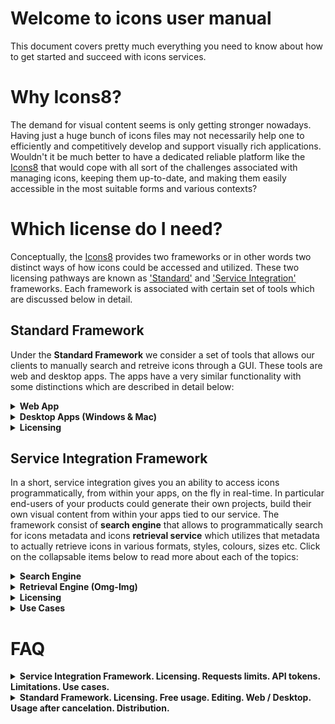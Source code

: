 # Welcome to icons user manual
This document covers pretty much everything you need to know about how to get started and succeed with icons services.

# Why Icons8?

The demand for visual content seems is only getting stronger nowadays. Having just a huge bunch of icons files may not necessarily help one to efficiently and competitively develop and support visually rich applications. Wouldn't it be much better to have a dedicated reliable platform like the [Icons8](https://icons8.com/) that would cope with all sort of the challenges associated with managing icons, keeping them up-to-date, and making them easily accessible in the most suitable forms and various contexts?

# Which license do I need?

Conceptually, the [Icons8](https://icons8.com/) provides two frameworks or in other words two distinct ways of how icons could be accessed and utilized. These two licensing pathways are known as ['Standard'](#standard-framework) and ['Service Integration'](#service-integration-framework) frameworks. Each framework is associated with certain set of tools which are discussed below in detail. 

<!--
One of the most frequently asked questions from our customers is "<b>which license do I need</b>", meaning <b>which framework am I supposed to use</b> to achieve the goals of my project. The rest of this document is purposely dedicated to give you a clear answer for that question and to master the essentials of the frameworks. -->



## Standard Framework

Under the <b>Standard Framework</b> we consider a set of tools that allows our clients to manually search and retreive icons through a GUI. These tools are web and desktop apps. The apps have a very similar functionality with some distinctions which are described in detail below:
 
  <details>
  <summary>
   <strong>Web App</strong>
  </summary>
 
 [Icons web app](https://icons8.com/icons) is availale on any modern web browser and can be accessed via the URL: https://icons8.com/icons. The subscetions below grasp the main features of the web app:
   
  <ul>
    <hr>
   <li>
   <details>
     <summary>
       <strong> Searching  </strong>
     </summary>
  Searching is accomplished by entering a search query in the search bar as demonstrated below and pressing enter key. The most relevant icons set shows up. While entering search queries, you may select various styles, from the drop down menu located on the right from the search bar.
    
  <img src='https://github.com/visualpharm/icons-docs/blob/master/docs/Images/Icons/Search_2.png'>
 
   You have an option to view plain icons only (above screenshot) as well as icons with titles (below screenshot) just by toggling an approprite switch button on the top right of the main screen of the app (shown on both the above and below screenshots).
  
  <img src='https://github.com/visualpharm/icons-docs/blob/master/docs/Images/Icons/search_results_with_labels.png'>
  
  The most left pane of the web app contains four groups of filters. These groups are: styles, bundles, categories and trends. You may open these collapsible menus to quickly access categorized sets of icons:
   <p align="center">
   <img src='https://github.com/visualpharm/icons-docs/blob/master/docs/Images/Icons/stylespane.png'>
   </p>
 
 Note that sets of icons available <b>for free in SVG are highlighted</b> with <b>FREE SVG</b> label:
  
 <p align="center">
   <img src='https://github.com/visualpharm/icons-docs/blob/master/docs/Images/Icons/freesvg.png'>
 </p>
 
 
 Alternatively to searching icons with the use of search bar, you may click on various categories of the icons on the left pane of the app and at the same time quickly change their styles through a drop down menu available on the top of the right pane.
 
  <p align="center">
   <img src='https://github.com/visualpharm/icons-docs/blob/master/docs/Images/Icons/change_icons_style.jpg'>
 </p>
 
 
 
 Editor tool come up whenever an icon is clicked: 
 
  <p align="center">
   <img src='https://github.com/visualpharm/icons-docs/blob/master/docs/Images/Icons/search_edit.png'>
 </p>
 
 Icons editing tools and other tools for manipulation with icons are described in the following subsections.
 
   </details>
   
   </li>
    <hr>
   <li>
    <details>
     <summary>
       <strong> Editing/Formating </strong>
     </summary>
  
   Editing and formatting tools show up whenever an icon from the list is clicked (see previous subsection on how to retrieve a list of icons you need):

  <p align="center">
   <img width="80%" src='https://github.com/visualpharm/icons-docs/blob/master/docs/Images/Icons/editor_main_1.png'>
 </p>
 
 A group of styles options applicable to the selected icon provide you with ability to quickly change the style of the icon you've just selected just by clicking on the style of your choice.
 
 <p align="center">
   <img width="80%" src='https://github.com/visualpharm/icons-docs/blob/master/docs/Images/Icons/editor_main_1_style.png'>
 </p>
  
  The editing tools are located on the most left pane of the editor and include the following tools:
  
  - Recolor
  - Overlay
  - Text
  - No efects
  - Stroke
  - Padding
  - Background
  - Circle
  - Square
  
  <br>
 The recolor tool aims to change the most prominent features of an icon. You may use various types of color selection tools to craft the desired look:
  
 <p align="center">
   <img  src='https://github.com/visualpharm/icons-docs/blob/master/docs/Images/Icons/recolor_edit.png'>
 </p>
  
  Overlay tool provides you with functionality to add an averlay from a list and specify its color:
  
   <p align="center">
   <img  src='https://github.com/visualpharm/icons-docs/blob/master/docs/Images/Icons/overlay_edit.png'>
 </p>
 
 Text editing is another awesome tool that let you text over your icon and change its size, style and color:
 
 
 <p align="center">
   <img   src='https://github.com/visualpharm/icons-docs/blob/master/docs/Images/Icons/text_tool_edit_1.png'>
 </p>
 
 Recolor, overlay and text are the effects applied to the icon with the use of toggle button. You may combine the effects by setting the appropriate buttons. The rest of the effects (stroke, padding, background, circle, square) are applied with the use of the radio button. You may apply one of the effect at a time or select the <b>"No Effects"</b> state when neither of the effects mentioned are applied.
 
 The stroke effect enhances the prominent features of the icon with the specified size/weight. You may change the color of the stroke either.
 <p align="center">
   <img   src='https://github.com/visualpharm/icons-docs/blob/master/docs/Images/Icons/stroke_effect_edit.png'>
 </p>
 
 Padding effect is used to generate space around an icon inside of outer borders:
 <p align="center">
   <img   src='https://github.com/visualpharm/icons-docs/blob/master/docs/Images/Icons/padding_effect_edit.png'>
 </p>
 
 Background effect adds a background to the icon with the functionality to specify custom color.
 
 <p align="center">
   <img  src='https://github.com/visualpharm/icons-docs/blob/master/docs/Images/Icons/background_effect_edit.png'>
 </p>
 
 Circle effect has various parameters which make this feature to be a very flexible tool. You may specify stroke, icon and circle sizes. 
 <p align="center">
   <img  src='https://github.com/visualpharm/icons-docs/blob/master/docs/Images/Icons/circle_effect_edit_with_circle.png'>
 </p>
 Also by setting up the <b>fill togle</b> to <b>ON</b> state you make the circle to be filled up with specific color that you may choose.
 <p align="center">
   <img src='https://github.com/visualpharm/icons-docs/blob/master/docs/Images/Icons/circle_effect_edit_with_fill.png'>
 </p>
 

 Square effect has similar feature set to the circular effect. In addition square effect has an extra parameter called <b>corner radius</b> that specifies the rounding of the square corners.
 <p align="center">
   <img src='https://github.com/visualpharm/icons-docs/blob/master/docs/Images/Icons/square_effect_edit.png'>
 </p>
 
 Same as with circle, the square effect has functionality to fill its interior:
 <p align="center">
   <img src='https://github.com/visualpharm/icons-docs/blob/master/docs/Images/Icons/square_effect_edit_fill_overlay.png'>
 </p>

 
   </details>
   </li>
    <hr>
    <li>
    <details>
     <summary>
       <strong> Downloading </strong>
     </summary>
  
   Icon downloading feature is available from the main icon editor pane which in turn come up whenever an icon is clicked. When the download button is clicked the following screen shows up:
   
 <p align="center">
   <img src='https://github.com/visualpharm/icons-docs/blob/master/docs/Images/Icons/download_multiple_edit_2.png'>
 </p>
 
 Paying customers are elegible to download icons in png, svg, eps and pdf file formats in any size up to 2048 pixels. Free customers are allowed to download icons in PNG up to 100x100px. The [Popular Icons](https://icons8.com/icon/pack/free-icons/all) and [Logos](https://icons8.com/icon/pack/Logos/all) are available in all formats, including SVG for both paying and free customers.
 
The icon download pane displays a pixel perfect size for the selected icon. You can multiply this platform specific size by various factors like 1x, 2x, 3x etc. to get <b>sharpy</b> .png icons in various sizes. You may choose one of the predefined sizes or specify your custom size.

There is an option to download selected icon in multiple sizes at once as a zip file. To achieve this you have to select the desired sizes with <b>ctrl</b> or <b>cmd</b> key pressed and click on the <b>download</b> button.
  
  <p align="center">
   <img src='https://github.com/visualpharm/icons-docs/blob/master/docs/Images/Icons/download_multiple_edit_1.jpg'>
 </p>
 
 
 
  
   </details>
   </li>
   <hr>
   <li>
    <details>
     <summary>
       <strong> Collections </strong>
     </summary>
     
   Collections is the best way to orgonize the icons you like into certain groups for further applications. You may create multiple collections with the 1000 icons limit per collection. You may add icons into a collection just by dragging and dropping an icon or just by pressing on a special label in the upper right corner of the outer space surrounding each icon on mouse cursor is over the icon. This is demonstrated on the screenshot below. Notice that red labels indicate that current icon is already added into your collection. 
  
 <p align="center">
   <img src='https://github.com/visualpharm/icons-docs/blob/master/docs/Images/Icons/add_icons_to_collection.jpg'>
 </p>
 
  
   </details>
   </li>
   <hr>

   <li>
    <details>
     <summary>
       <strong> HTML </strong>
     </summary>
  
  X
   
   </details>
   </li>
   <hr>
   <li>
    <details>
     <summary>
       <strong> Tehnical Support </strong>
     </summary>
  
  X
   
   </details>
   </li>
   <hr>
   <li>
    <details>
     <summary>
       <strong> Login / Logout </strong>
     </summary>
  
  X
   
   </details>
   </li>
      <li>
    <details>
     <summary>
       <strong> Multilanguage supprt </strong>
     </summary>
  
  X
   
   </details>
   </li> 
   <hr>
   </ul>
 
 
 
 </details>
   
  <details>
  <summary>
   <strong>Desktop Apps (Windows & Mac)</strong>
  </summary>

 Desktop Apps (Windows & Mac)
 </details>
 
  <details>
  <summary>
   <strong>Licensing</strong>
  </summary>
  
There are two possibilities for our clients to use [Icons8](https://icons8.com/) services: on a free basis and on a payable basis. Please note that we do provide lots fruitful things to use for free. Actually, among all the icons/photos services there are only two services that potentially could be payable: [regular icon license](https://icons8.com/paid-license-99/#/) and [API integrations license](https://icons8.com/paid-license-99/#/). All other services provided absolutely for free without any hidden costs. Of cause, there could be some requests from our clients for custom art/photo processing work, but in general [these](https://icons8.com/paid-license-99/#/) are the only two services that in principle could be payable.  For information regarding the free of charge usage please read the ['Free of charge licensing'](#free-of-charge-licensing) section below. Payable option of cause have the most ambitious capabilities. All the shades of licensing associated with paid licenses are described in ['Paid licensing'](#paid-licensing) section. 
## Free of charge licensing
All of the [Icons8](https://icons8.com/) icons/photos services and icons apps can be used for free except the API integration service. You are welcome to use them for free for personal or commercial use however it will require from you to reference us somewhere in an appropriate (publicly accessible) place of your product. In most cases it is enough to place a web link pointed to our website's main page or best of all, pointed directly to the icon you decided to use. Please note that the free icons can only be downloaded in PNG up to 100x100px. The [Popular Icons](https://icons8.com/icon/pack/free-icons/all) and [Logos](https://icons8.com/icon/pack/Logos/all) are free in all formats, including SVG.  

Below is the list of suggested places where you may set up a link:

 - Websites - we require linking from all pages where the icons are used. Please put the link in the footer if the icons are used on each page. A nice example:  
  
![](https://storage.crisp.chat/users/helpdesk/website/0387cc22-33e9-44e8-826f-c5c18d31fc81/15635e20-8c02-41d0-9b98-da3da95cf81b.png)  
  
 - Desktop software - please put the link in the About dialog
 - Mobile apps - please put the link in the About dialog and acknowledgment on
   the AppStore/Google Play page. If the application doesn’t have an
   About section, please reference [Icons8](https://icons8.com/) on the app page
 - Chrome App - please add the link to the description in the Chrome Web Store and (if it doesn't break your layout) somewhere in Settings   
 - WordPress plugin - please link on the Settings page of the plugin and the
   plugin page   
 - PDF, Excel, Word, any other document and also eBooks
   and printed editions - you can put the link anywhere in the document 
 - PC game - please put the link in the Credits section. And we would
   love to have a copy of the game, thank you :-)   
 - YouTube - please put the link in the description box   
 - eBay page - you can put the link in the footer   
 - Social network - please place the link in some of your posts
 - T-shirts, mugs, umbrellas etc. - put the link in some noticeable location of the product

##  Paid licensing
  
 </details>
 
 
  

<!--
 <details>
  <summary>
   <span style="color:blue"><strong>LICENSING MODEL</strong></span>
  </summary>
 This section aims to explain in detail various aspects of licensing and pricing for icons/photos services. While the strict [license agreement](https://icons8.com/download/Icons8_License.pdf) mainly focuses on the legitimacy of various types of usage, this chapter helps our clients to quickly grasp the main pricing features and wisely select the best possible usage option.



 </details>
 
 <hr>
 -->
  

## Service Integration Framework
In a short, service integration gives you an ability to access icons programmatically, from within your apps, on the fly in real-time. In particular end-users of your products could generate their own projects, build their own visual content from within your apps tied to our service. The framework consist of <b>search engine</b> that allows to programmatically search for icons metadata and icons <b>retrieval service</b> which utilizes that metadata to actually retrieve icons in various formats, styles, colours, sizes etc. Click on the collapsable items below to read more about each of the topics:

<!--<ul>
  <li>-->
   <details>
  
  <summary>
   <strong>Search Engine</strong>
  </summary>
  
  
 <!--## Overview-->
 
 
   
Requests to the search engine are constructed with the use of a set of parameters concatenated one after another in a row in the order that can be changed on your own. These paramateres are:


  <ul>
    <hr>
   <li>
   <details>
     <summary>
       <strong> API key / Token </strong>
     </summary>
 
 
 Personal <b>API key</b> or <b>token</b> is a short code in text format that basically grants you permissions to send requests to both searching and retrieval engines. After we receive a payment from a client we issue an API key. You may proceed with the payment on [this page](https://icons8.recurly.com/subscribe/api_access)
   
   </details>
   
   </li>
    <hr>
    <li>
   <details>
     <summary>
       <strong> Endpoint </strong>
     </summary>
 
 The endpoint is the URL where our service can be accessed by a client application. The v4 search engine endpoint is: https://api.icons8.com/api/iconsets/v4/search
   
   </details>
   
   </li>
    <hr>
   <li>
   <details>
     <summary>
       <strong> Platform  </strong>
     </summary>
 

Attributes and parameters named  `platform`  or  `platform_api_code`  or  `platform_code`  all indicate the style of the icons. We are sorry, we have various names which mean the same things.

|Platform|Icon style|
|----------|--------|
|win8|icons in the Microsoft Windows 8/Metro style| 
|win10 |icons in the Microsoft Windows 10/Threshold|
|ios7|icons in the Apple iOS 7/8/9/10 style|  
|android|icons in the Google Android 4 Kitkat style| 
|androidL|icons in the Google Android 5 Lollipop (Material) style| 
|color|flat color icons| 
|office|Icons for Microsoft Office| 
|ultraviolet|Blue UI|				
|nolan|Gradient Line|				
|p1em|Simple Small|
|dotty|Dotted|	
|dusk|Cute Color|				
|Dusk_Wired|Cute Outline|	 
|cotton|Pastel|			 
|ios11|iOS Glyph|  
|clouds|Clouds|
|bubbles|Circle Bubbles|
|plasticine|	Color Hand Drawn|
|carbon_copy|Hand Drawn|
|doodle|Doodle|
|fineline|Fune Line|
|isometric|Isometric|
|flat_round|Round Infographic|
|m_outlined|Material Design Outlined|
|m_rounded|Material Design Rounded|
|m_two_tone|Material Design Two Tone|
|m_sharp|Material Design Sharp|
   
   </details>
   
   </li>
    <hr>
   <li>
   <details>
     <summary>
       <strong> Language  </strong>
     </summary>


Icon names, categories and tags are localized. Here's the list of supported languages:

|Language|Language name|
|----------|--------|
|en-US|English|
|fr-FR|French|
|de-DE|German|
|it-IT|Italian|
|pt-BR|Portuguese|
|pl-PL|Polish|
|ru-RU|Russian|
|es-ES|Spanish|
|zh-CN|Chinese|
|ja-JP|Japanese|

The primary language is English - if we do not translate something, it will be in English.
   
   </details>
   
   </li>
    <hr>
   <li>
   <details>
     <summary>
       <strong> Amount  </strong>
     </summary>
      
   This field is the maximum number of icons which you'd like to receive. Default value is 25.
   
   </details>
   
   </li>
   <hr>
   <li>
   <details>
     <summary>
       <strong>  Offset  </strong>
     </summary>
      
 This field is the offset from the first received result. Default value is 0.
   
   </details>
   
   </li>
 
   <hr>
   <li>
   <details>
     <summary>
       <strong> Sample request </strong>
     </summary>
      
https://api.icons8.com/api/iconsets/v4/search?term=home&amount=50&offset=0&platform=all&language=en-US&token=al05i21yfatb4s5eac20c4wr4394b1z2. 
   
   </details>
   
   </li>
    <hr>
   <li>
   <details>
     <summary>
       <strong> Sample response </strong>
     </summary>
      
 |<img src='https://github.com/visualpharm/icons-docs/blob/master/docs/Images/v4_Search_JSON_1.png'>|<img src='https://github.com/visualpharm/icons-docs/blob/master/docs/Images/v4_Search_JSON_2.png'>|
|----------|--------|
   
   </details>
   
   </li>
   <hr>
   </ul>
   


    
    

 
Notice that you can filter results with style/platform and then group the results with the use of categories. Basically when you supply a search query to our <b>Search Engine of Version 4.0</b> you get back a json file which contains all the metadata of the most relevant icons associated with that query. Then you may use this category info contained in the metadata to actually group the results according to the categories. Pay attention that the <b>Search Engine</b> will not return the categories which have less than 10 icons.



<!--

<b>
  - API key i.e. token
  - endpoint
  - platform
  - language
  - offset
  - amount </b >-->


     

  </details>
  
  <details>
  <summary>
   <strong> Retrieval Engine (Omg-Img) </strong>
 </summary>
  
[Omg-img](http://img.icons8.com/) serivce could be used absolutely <b>for free</b> for both for searching and for retrieving icons. <b>Paid</b> license gives you an <b>unbeatable</b> functionality to craft cutting edge apps. Exactly the same paid token is used to access both searching and retrieval engines.
 
 <ol>
  <hr>
 <li>
  
 <details>
  <summary>
   <strong>Free VS Paid </strong>
 </summary>
  
Lots of the [omg-img](http://img.icons8.com/) features are available to our clients for free. Of cause there are advanced options available only to licensed clients. The major difference is that <b>paid license</b> provides extra features which are:

- access to generate PNG icons larger than 550 px
- access to vector-format icons (SVG, EPS, PDF). Popular SVG icons are available for <b>FREE</b>.
- access to more ['advanced search engine'](#service-integration-framework)  
 
 </details>
</li>
 <hr>
 <li>
   <details>
    <summary>
      <strong> How to retrieve an icon for FREE? </strong>
    </summary>
    
 It takes just a line of code, service endpoint concatinated with an icon's name, to insert an icon in svg or png format directly from the CDN to your application of any scale:
 
 - `<img src=’https://img.icons8.com/search.svg’/>`
 - `<img src=’https://img.icons8.com/search.png’/>`
 
 <br>
 
  Also please note that:
  
 - png icons are available in limited size (less than 550px)
 - only popular SVG icons are available for free
 
   </details>
 </li> 
 <hr>
 <li>
   <details>
    <summary>
      <strong> How to retrieve an icon on PAID basis? </strong>
    </summary>
     
     
The canonical format for retrieving icons in PAID license format is as follows: http://img.icons8.com/[platform]/[size]/[commonName].[format]?token=e5b4w4e6a788431f805c1fkh1e16d  where commonName, platform, token - are mandatory, whereas size - is optional. Lets illustate the procedure on the following example. Assume we call v4 search engine with 'house' searching phrase and receive a JSON respnse as follows: 
    
    
<img src='https://github.com/visualpharm/icons-docs/blob/master/docs/Images/JSON_RETRIEVE.png'>


For the "house" search query we have response meta info with value "ultroviolet" for platform parameter, and "Link-company-child" for commonName parameter. Thats all we need to get the icon in the svg/eps/pdf/png formats. Here are the complete request strings: 

- 'http://img.icons8.com/ultraviolet/link-company-child.svg?token=YOURTOKEN' 
- 'http://img.icons8.com/ultraviolet/link-company-child.eps?token=YOURTOKEN' 
- 'http://img.icons8.com/ultraviolet/link-company-child.png?token=YOURTOKEN' 
- 'http://img.icons8.com/ultraviolet/link-company-child.pdf?token=YOURTOKEN' 

Note that the 'name' parameter is not used at all in the constraction of url for retrieving the icon.
<!--
'http://img.icons8.com/ultraviolet/link-company-child/House.svg?token=we95b4o4ea7t8e41f707bc7dr0a01ef6d' 
-->
 
   </details>
 </li>
 <hr>
  
 <li>
 <details>
  <summary>
   <strong> Icon’s search available straight from the address bar of your browser </strong>
 </summary>
  
For your convenience, [omg-img](http://img.icons8.com/) service architecture allows developers and designers to browse for new icons directly from browser’s address bar as following: 

 - https://img.icons8.com/home 
 - https://img.icons8.com/house
- https://img.icons8.com/bungalow
- https://img.icons8.com/targaryen-house
 

 </details>
</li>
<hr>
  
 <li>
 <details>
  <summary>
   <strong> Icon’s search with the use of our web app </strong>
 </summary>
  

There is always an option to browse for more icons from our web app  https://icons8.com/icon/new-icons/all to get the names that you may use in constructing appropriate icons links for your apps. Just type-in a query and click on search icon to get a list of the most relevant icons. Then select the icon you'd like to use and hit on the "HTML" button to see the full puth that you actually may use in your own app. 

 </details>
</li>
<hr>
 <li>
 <details>
  <summary>
   <strong>  How do I apply styles? </strong>
 </summary>

On our website, there is a list of icons styles on the left pane of the icons page. The list contains more than 20 various styles to outperform expectations of even the most demanding end-users of your apps. Below is the list of the most popular styles:

|monochrome|coloured|
|----------|--------|
|iOS: http://img.icons8.com/ios/car|Color: http://img.icons8.com/color/car|
|Windows: http://img.icons8.com/windows/car|Office: http://img.icons8.com/office/car|
|Material: http://img.icons8.com/material/car|Dusk: http://img.icons8.com/dusk/car|

[Omg-img](http://img.icons8.com/) let you apply a new style as easy as just inserting a style code within an icon’s link.


 </details>
</li>
<hr>
 <li>
 <details>
  <summary>
   <strong> Recolouring monochrome icons made easy </strong>
 </summary>
  
To change the color of an icon with [omg-img](http://img.icons8.com/) service you simply insert an appropriate color code within an icon’s link as it is demonstrated below:
- <img src='http://img.icons8.com/ios/FF0000/car'> `http://img.icons8.com/ios/FF0000/car`
- <img src='http://img.icons8.com/ios/00FF00/car'> `http://img.icons8.com/ios/00FF00/car`
- <img src='http://img.icons8.com/ios/0000FF/car'> `http://img.icons8.com/ios/0000FF/car`

 </details>
</li>
<hr>
<li>
 <details>
  <summary>
   <strong> How can I resize an icon? </strong>
 </summary>
   
  To modify an icon’s size the same logic is applied as before. It’s just enough to insert an icon’s size within its link:
- 'http://img.icons8.com/color/30px/car' <img src='http://img.icons8.com/color/30px/car' />
- 'http://img.icons8.com/color/40px/car' <img src='http://img.icons8.com/color/40px/car' />
- 'http://img.icons8.com/color/50px/car' <img src='http://img.icons8.com/color/50px/car' /> 
- 'http://img.icons8.com/color/60px/car' <img src='http://img.icons8.com/color/60px/car' /> 

For your convenience, the size of an icon can be written in two different formats: `100x100` or `100px`, depending on what you prefer the most.


 </details>
</li>
<hr>
<li>
 <details>
  <summary>
   <strong> How can all sorts of artefacts be minimised when using pixel perfect? </strong>
 </summary>
  
Each icon style is drawn for a specific pixel grid. Look at these few examples of various pixel grids: 
* iOS: `50x50`
* Metro: `26x26`
* Windows: `32x32`
* Material: `24x24`
* Color: `48x48`
* Office: `16x16`, `30x30`, `40x40`, `80x80`

In order to avoid all sorts of artefacts (blurring edges, washed out colours etc.) associated with changing an icon’s size, we strongly recommend you to choose multiples of original icon's size. For example for iOS style the multiples would be: `50x50`, `100x100`, `150x150` etc.
You can set an icon’s size either by specifying the size in pixels `100x100` / `100px` or with the use of factors: `2x` or `x2` (the number can vary).
For example:
- 'https://img.icons8.com/color/1x/brazilian-carnival.png' <img src='https://img.icons8.com/color/1x/brazilian-carnival.png'/>
- 'https://img.icons8.com/color/2x/brazilian-carnival.png' <img src='https://img.icons8.com/color/2x/brazilian-carnival.png' />


 </details>
</li>
<hr>
<li>
 <details>
  <summary>
   <strong> What is the maximum size of an icon that your service can provide? </strong>
 </summary>
  
The restriction applied to free png icons is 550px. Please read more in [API license](https://icons8.com/paid-license-99/#/).

 </details>
</li>
<hr>
<li>
 <details>
  <summary>
   <strong> What should I do if I can not find an icon that I need? </strong>
 </summary>
  
You may send us a [request](https://icons8.com/request-icon/) to draw any icon you actually  need. It’s completely free. We try to do our the best to make our service comprehensive. However we do prioritise the requests which have the highest demand. You even may ask your friends, relatives and any community members to vote for your requested icon in order put your request on the very top of the queue. 

 </details>
</li>
<hr>
<li>
 <details>
  <summary>
   <strong> Can an icon used in my app change over time? </strong>
 </summary>
  
In short, it’s very unlikely but possible. The most updated version of an icon is accessible by a given icon’s link.
E.G. currently for the following link **`https://img.icons8.com/water-molecule`** we keep showing an icon with illustration of a water drop or an abstract molecule. However if we begin to receive more and more requests to change the icon’s appearance to say a water molecule like this H<sub>2</sub>O, then most probably we will alternate its look somehow to represent the structure of two atoms of hydrogen and one atom of oxygen bonded together. 

In case if you are planning to use an icon longterm, the best solution would be to use the canonical full path to the icon (.png), which can be formed [here](https://icons8.com/).

 </details>
</li>
<hr>
<li>
 <details>
  <summary>
   <strong> Can I use an icon with .png extension? </strong>
 </summary>
  
Yes you can use icons with .png extension in [omg-img](http://img.icons8.com/) service, however you would need to know the exact name of a .png icon. The .png names could differ from the names provided by the service. In order to find the desired .png icon name and create an appropriate query for it, you may use searching engine UI available on our website [here](https://icons8.com/icon/new-icons/all).

 </details>
</li>
<hr>
<li>
 <details>
  <summary>
   <strong>How to use responsive size for style? </strong>
 </summary>
  
It’s quite simple. Just add a parameter `office` to your request. For example:
 - <img src='http://img.icons8.com/office/50px/car.png?office=16'> `http://img.icons8.com/office/50px/car.png?office=16`
- <img src='http://img.icons8.com/office/50px/car.png?office=30'> `http://img.icons8.com/office/50px/car.png?office=30`
- <img src='http://img.icons8.com/office/50px/car.png?office=40'> `http://img.icons8.com/office/50px/car.png?office=40`
- <img src='http://img.icons8.com/office/50px/car.png?office=80'> `http://img.icons8.com/office/50px/car.png?office=80`

 </details>
 
</li>
<hr>
</ol> 

 </details>
 
  <details>
  <summary>
   <strong>Licensing</strong>
  </summary>
 
 Paid and free of charge options are available to our clients.
 
 <ul>
  <hr>
   <li>
   <details>
     <summary>
       <strong> PAID option  </strong>
     </summary>
      
Paid option means you have to buy an access token, a short string code that you embed into your requests to both searching and retrieval engines. Exactly the same token is used to access both engines.
 
The starter icons service integration plan is $100/month - it includes up to 100 000 requests to retrieval engine (actual, non cached icons downloads) per month. Every additional 100 000 requests add $100 more to the monthly plan. You certainly may cache retrieval requests on your side and pay only for actual downloads/retrievals from our engine. Requests to search engine are unlimited within any servce integration plan - no matter how many retrieval requests you've purchased. Payments for the plans are accepted on this page: https://icons8.recurly.com/subscribe/api_access. After we receive a payment we issue an API key or i.e. token for accessing our searching and retieval engines. 
   
   </details>
   
   </li>
    <hr>
   <li>
   <details>
     <summary>
       <strong> FREE of charge option </strong>
     </summary>
      
 There is actually no free option to use our search engine, only the retrieval [omg-img](http://img.icons8.com) engine. However [omg-img](http://img.icons8.com) provides a great deal of opportunities to use <b>both searching and retrieaval absolutely for free</b>.
   <br>
  Few limitations of free of charge option are:
 - png icons are available in limited (<b>less than 550px</b>) size but suitable for a great deal of needs 
 - only <b>popular SVG</b> icons are available for <b>free</b>
 - searching is only by means of [omg-img](http://img.icons8.com)
   
   </details>
   
   </li>
   <hr>
 </ul>
 
 </details>
  
 <details>
  <summary>
   <strong>Use Cases</strong>
  </summary>

  These are examples of Service Integration usage in production applications by our clients:

-   **Template customisation:**  <br> [Canva](https://www.canva.com/)
    
-   **Graphics and text editors:** <br>  [Gravit](https://gravit.io/) 
    
-   **Application customisation:** <br>  [TimeTune](http://timetune.center/) 

 </details>
 
# FAQ
 
 <details>
  <summary>
   <strong>Service Integration Framework. Licensing. Requests limits. API tokens. Limitations. Use cases. </strong>
 </summary>
 
 <br>
 <ol>
  <li>
   <details>
    <summary>
      <strong>How can I purchase Service Integration API Key? What is included?</strong>
    </summary>
    
The starter icons service integration plan is $100/month - it includes up to 100 000 requests to retrieval engine (actual, non cached icons downloads) per month. Every additional 100 000 requests add $100 more to the monthly plan. You certainly may cache retrieval requests on your side and pay only for actual downloads/retrievals from our engine. Requests to search engine are unlimited within any servce integration plan - no matter how many retrieval requests you've purchased. Payments for the plans are accepted on this page: https://icons8.recurly.com/subscribe/api_access. After we receive a payment we issue an API key or i.e. token for accessing our searching and retieval engines.
   
   
   </details>
 <hr>
 </li>
 <li>
 <details>
  <summary>
   <strong>What are the end points for icons Searching/Retrieval? Give me few examples, please!</strong>
 </summary>
  
  The endpoint is the URL where our service can be accessed by a client application. 
  
  - The v4 search engine endpoint is: https://api.icons8.com/api/iconsets/v4/search. Here is an example request: https://api.icons8.com/api/iconsets/v4/search?term=home&amount=50&offset=0&platform=all&language=en-US&token=YOURTOKEN.
  
  - The endpoint for retrievale is: http://img.icons8.com. Here is an example request: http://img.icons8.com/ultraviolet/link-company-child.svg?token=YOURTOKEN
  
 </details>
  <hr>
</li>
 <li>
 <details>
  <summary>
   <strong>Why icon size is not icluded in metadata returned by Search Engine? Why Pixel Perfect?</strong>
 </summary>
  
Notice, the icons that we have are of a vector format and that is why they could be of any size. By this reason we do not include the icon's size in metadata of response from search engine. You simply can substitute any value for size parameter in request of a retrieval serivce and receive the corresponding png icon of the size that you requested. For icons retrieval we use [omg-img](http://img.icons8.com/) service. To retrieve an icon you embed your API TOKEN just right into your request http://img.icons8.com/ios/F0AC34/search.svg?token="YOURTOKEN". You may change the order of parameters in your request. Also keep in mind that due to the conversion of svg into png the "pixel perfect" come into play. To eliminate the artefacts of format conversion (from vector to raster) there is an appropriate size for each platform which you can then multiply by various factors 1x, 2x, 3x etc. to get the png size you need. 

 </details>
  <hr>
</li>
</ol> 

 </details>

<details>
  <summary>
   <strong>Standard Framework. Licensing. Free usage. Editing. Web / Desktop. Usage after cancelation. Distribution. </strong>
 </summary>
 
 <br>
 <ol>
  <li>
   <details>
    <summary>
      <strong>Can I use Icons8 for free?</strong>
    </summary>
    
   Yes, you can use our icons for free for personal or commercial use if you put a link to our website.
   Please note that the free icons can only be downloaded in PNG up to 100x100px. The Popular Icons and Logos are free in all 
   formats, including SVG. Alternatively, you can purchase a license to get all formats and use them without crediting us.
   </details>
 <hr>
 </li>
 <li>
 <details>
  <summary>
   <strong>Can I use the icons after my subscription is expired?</strong>
 </summary>
  
Yes, the icons that you've used while your subscription was active can be used indefinitely.
Kindly note that after you make subscription and it expires you are not able to use previously downloaded icons on our web or app (unless you've downloaded them to your device).
 </details>
  <hr>
</li>
 <li>
 <details>
  <summary>
   <strong>How can I purchase just a single icon?</strong>
 </summary>
  
Unfortunately we do not have such an option at the moment. The best solution would be to purchase a subscription for a month, then download as many icons as you need and eventually cancel the subscription. You truly may cancel your subscription at any time, no hidden costs, no tricks no stuff like that. After your subscription is canceled you may continue to use your icons in current or future commercial projects. These icons stay yours for good. Though there are few restrictions are applied: https://icons8.com/download/Icons8_License.pdf
 </details>
  <hr>
</li>




</ol> 








</details>
